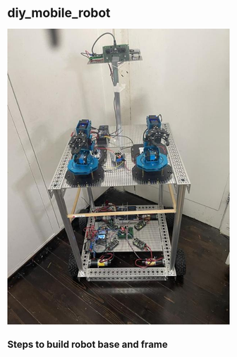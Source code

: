 # diy_mobile_robot

![the robot](https://github.com/jonathanrandall/diy_mobile_robot/blob/main/project_photos/robot_complete.JPEG)

## Steps to build robot base and frame













